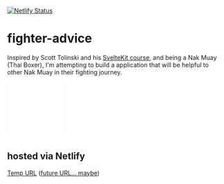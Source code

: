 [![Netlify Status](https://api.netlify.com/api/v1/badges/e6697a39-5674-4bbe-93c9-e92e482c2316/deploy-status)](https://app.netlify.com/sites/barbajoe-fighter-advice/deploys)

# fighter-advice

Inspired by Scott Tolinski and his [SvelteKit course](https://levelup.video/tutorials/sveltekit/), and being a Nak Muay (Thai Boxer), I'm attempting to build a application that will be helpful to other Nak Muay in their fighting journey.

![cartoon mongkhol](./static/favicon-white.png)

## hosted via Netlify

[Temp URL](https://barbajoe-fighter-advice.netlify.app/) ([future URL... maybe](https://fighter-advice.barbajoe.tech/))
